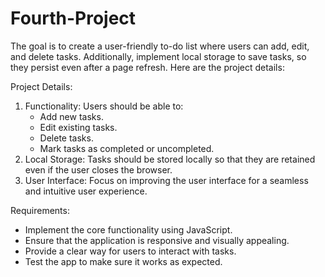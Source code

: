 # Fourth-Project
 The goal is to create a user-friendly to-do list where users can add, edit, and delete tasks. Additionally, implement local storage to save tasks, so they persist even after a page refresh. Here are the project details:

Project Details:
1. Functionality: Users should be able to:
   - Add new tasks.
   - Edit existing tasks.
   - Delete tasks.
   - Mark tasks as completed or uncompleted.
2. Local Storage: Tasks should be stored locally so that they are retained even if the user closes the browser.
3. User Interface: Focus on improving the user interface for a seamless and intuitive user experience.

Requirements:
- Implement the core functionality using JavaScript.
- Ensure that the application is responsive and visually appealing.
- Provide a clear way for users to interact with tasks.
- Test the app to make sure it works as expected.
